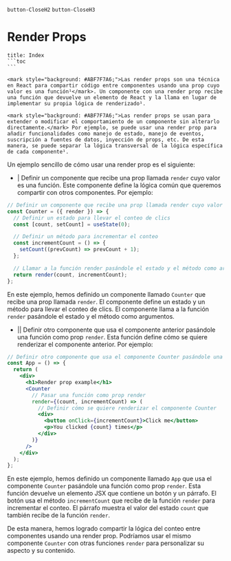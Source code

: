 
`button-CloseH2` `button-CloseH3`
# Render Props
````ad-info
title: Index
```toc
```
````

````ad-abstract
<mark style="background: #ABF7F7A6;">Las render props son una técnica en React para compartir código entre componentes usando una prop cuyo valor es una función¹</mark>. Un componente con una render prop recibe una función que devuelve un elemento de React y la llama en lugar de implementar su propia lógica de renderizado¹.

<mark style="background: #ABF7F7A6;">Las render props se usan para extender o modificar el comportamiento de un componente sin alterarlo directamente.</mark> Por ejemplo, se puede usar una render prop para añadir funcionalidades como manejo de estado, manejo de eventos, suscripción a fuentes de datos, inyección de props, etc. De esta manera, se puede separar la lógica transversal de la lógica específica de cada componente¹.

````
Un ejemplo sencillo de cómo usar una render prop es el siguiente:
- | Definir un componente que recibe una prop llamada `render` cuyo valor es una función. Este componente define la lógica común que queremos compartir con otros componentes. Por ejemplo:

```jsx TI:"Definir componente que recibe un render prop" HL:"2,12"
// Definir un componente que recibe una prop llamada render cuyo valor es una función
const Counter = ({ render }) => {
  // Definir un estado para llevar el conteo de clics
  const [count, setCount] = useState(0);

  // Definir un método para incrementar el conteo
  const incrementCount = () => {
    setCount((prevCount) => prevCount + 1);
  };

  // Llamar a la función render pasándole el estado y el método como argumentos
  return render(count, incrementCount);
};
```

En este ejemplo, hemos definido un componente llamado `Counter` que recibe una prop llamada `render`. El componente define un estado y un método para llevar el conteo de clics. El componente llama a la función `render` pasándole el estado y el método como argumentos.

- || Definir otro componente que usa el componente anterior pasándole una función como prop `render`. Esta función define cómo se quiere renderizar el componente anterior. Por ejemplo:

```jsx TI:"Definir componente que pasa el render prop" HL:"5-12"
// Definir otro componente que usa el componente Counter pasándole una función como prop render
const App = () => {
  return (
    <div>
      <h1>Render prop example</h1>
      <Counter
        // Pasar una función como prop render
        render={(count, incrementCount) => (
          // Definir cómo se quiere renderizar el componente Counter
          <div>
            <button onClick={incrementCount}>Click me</button>
            <p>You clicked {count} times</p>
          </div>
        )}
      />
    </div>
  );
};
```

En este ejemplo, hemos definido un componente llamado `App` que usa el componente `Counter` pasándole una función como prop `render`. Esta función devuelve un elemento JSX que contiene un botón y un párrafo. El botón usa el método `incrementCount` que recibe de la función `render` para incrementar el conteo. El párrafo muestra el valor del estado `count` que también recibe de la función `render`.

De esta manera, hemos logrado compartir la lógica del conteo entre componentes usando una render prop. Podríamos usar el mismo componente `Counter` con otras funciones `render` para personalizar su aspecto y su contenido.
